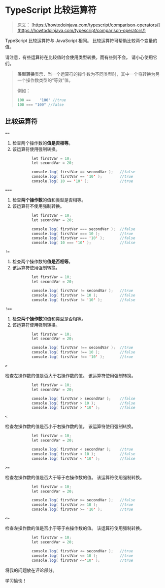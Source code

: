 # TypeScript 比较运算符

> 原文： [https://howtodoinjava.com/typescript/comparison-operators/](https://howtodoinjava.com/typescript/comparison-operators/)

TypeScript 比较运算符与 JavaScript 相同。 比较运算符可帮助比较两个变量的值。

请注意，有些运算符在比较值时会使用类型转换，而有些则不会。 请小心使用它们。

> **类型转换**表示，当一个运算符的操作数为不同类型时，其中一个将转换为另一个操作数类型的“等效”值。
> 
> 例如：
> 
> ```java
> 100 == 	"100" //true
> 100 === "100" //false
> ```

## 比较运算符

`==`

1.  检查两个操作数的**值是否相等**。
2.  该运算符使用强制转换。

```java
			let firstVar = 10;
			let secondVar = 20;

			console.log( firstVar == secondVar );	//false
			console.log( firstVar == '10' );		//true
			console.log( 10 == '10' );				//true

```

`===`

1.  检查**两个操作数**的值和类型是否相等。
2.  该运算符不使用强制转换。

```java
			let firstVar = 10;
			let secondVar = 20;

			console.log( firstVar === secondVar );	//false
			console.log( firstVar === 10 );			//true
			console.log( firstVar === '10' );		//false
			console.log( 10 === '10' );				//false

```

`!=`

1.  检查两个操作数的**值是否相等**。
2.  该运算符使用强制转换。

```java
			let firstVar = 10;
			let secondVar = 20;

			console.log( firstVar != secondVar );	//true
			console.log( firstVar != 10 );			//false
			console.log( firstVar != '10' );		//false

```

`!==`

1.  检查**两个操作数**的值和类型是否相等。
2.  该运算符使用强制转换。

```java
			let firstVar = 10;
			let secondVar = 20;

			console.log( firstVar !== secondVar );	//true
			console.log( firstVar !== 10 );			//false
			console.log( firstVar !== '10' );		//true

```

`>`
 
检查左操作数的值是否大于右操作数的值。 该运算符使用强制转换。

```java
			let firstVar = 10;
			let secondVar = 20;

			console.log( firstVar > secondVar );	//false
			console.log( firstVar > 10 );			//false
			console.log( firstVar > '10' );			//false

```

`<`

检查左操作数的值是否小于右操作数的值。 该运算符使用强制转换。

```java
			let firstVar = 10;
			let secondVar = 20;

			console.log( firstVar < secondVar );	//true
			console.log( firstVar < 10 );			//false
			console.log( firstVar < '10' );			//false

```


`>=`

检查左操作数的值是否大于等于右操作数的值。 该运算符使用强制转换。

```java
			let firstVar = 10;
			let secondVar = 20;

			console.log( firstVar >= secondVar );	//false
			console.log( firstVar >= 10 );			//true
			console.log( firstVar >= '10' );		//true

```

`<=`

检查左操作数的值是否小于等于右操作数的值。 该运算符使用强制转换。

```java
			let firstVar = 10;
			let secondVar = 20;

			console.log( firstVar <= secondVar );	//true
			console.log( firstVar <= 10 );			//true
			console.log( firstVar <='10' );			//true

```


将我的问题放在评论部分。

学习愉快！